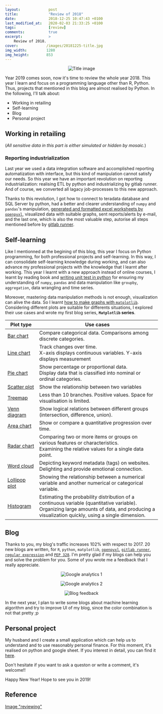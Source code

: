 ```yaml
---
layout:             post
title:              "Review of 2018"
date:               2018-12-25 10:47:43 +0100
last_modified_at:   2020-02-03 21:33:25 +0100
tags:               [review]
comments:           true
excerpt:            >
    Review of 2018.
cover:             /images/20181225-title.jpg
img_width:         1280
img_height:        853
---
```


<p align="center">
  <img alt="Title image"
  src="{{ site.baseurl }}/images/20181225-title.jpg"/>
</p>

Year 2019 comes soon, now it's time to review the whole year 2018. This year I
learn and focus on a programming language other than R, Python. Thus, projects
that mentioned in this blog are almost realised by Python. In the following,
I'll talk about:
- Working in retailing
- Self-learning
- Blog
- Personal project

## Working in retailing
(_All sensitive data in this part is either simulated or hidden by mosaic._)
### Reporting industrialization
Last year we used a data integration software and accomplished reporting
automatization with interface, but this kind of manipulation cannot satisfy our
needs. So this year we have an important revolution on reporting
industrialization: realising ETL by python and industrializing by gitlab runner.
And of course, we converted all lagacy job-processes to this new approach.

Thanks to this revolution, I got how to connect to teradata database and SQL
Server by python, had a better and clearer understanding of `numpy` and `pandas`'s
manipulation, [generated and formatted excel worksheets by `openpyxl`][blog openpyxl],
visualized data with suitable graphs, sent reports/alerts by e-mail, and the
last one, which is also the most valuable step, autorise all steps mentioned
before by [gitlab runner][blog gitlab runner].

## Self-learning
Like I mentionned at the begining of this blog, this year I focus on Python
programming, for both professional projects and self-learning. In this way, I
can consolidate self-learning knowledge during working, and can also advance
my professional projects with the knowledge that I learnt after working. This
year I learnt with a new approach instead of online courses, I learnt by
reading book and [writing unit test in python][unittest] for ensuring my
understanding of `numpy`, `pandas` and data manipulation like `groupby`,
`aggregation`, data wrangling and time series.

Moreover, mastering data manipulation methods is not enough, visualization can
alive the data. So I learnt [how to make graphs with `matplotlib`][intro to matplotlib].
Considering different plots are suitable for differents situations, I explored
their use cases and wrote my first blog series, **`Matplotlib` series**.

|**Plot type**|**Use cases**|
|-------------|-------------|
|[Bar chart][series1]|Compare categorical data. Comparisons among discrete categories.|
|[Line chart][series2]|Track changes over time.<br>X-axis displays continuous variables. Y-axis displays measurement|
|[Pie chart][series3]|Show percentage or proportional data.<br>Display data that is classified into nominal or ordinal categories.|
|[Scatter plot][series4]|Show the relationship between two variables|
|[Treemap][series5]|Less than 10 branches. Positive values. Space for visualisation is limited.|
|[Venn diagram][series6]|Show logical relations between different groups (intersection, difference, union).|
|[Area chart][series7]|Show or compare a quantitative progression over time.|
|[Radar chart][series8]|Comparing two or more items or groups on various features or characteristics.<br>Examining the relative values for a single data point.|
|[Word cloud][series9]|Depicting keyword metadata (tags) on websites.<br>Delighting and provide emotional connection.|
|[Lollipop plot][series10]|Showing the relationship between a numerical variable and another numerical or categorical variable.|
|[Histogram][series11]|Estimating the probability distribution of a continuous variable (quantitative variable).<br>Organizing large amounts of data, and producing a visualization quickly, using a single dimension.|

## Blog
Thanks to you, my blog's traffic increases 102% with respect to 2017. 20 new
blogs are written, for `R`, `python`, `matplotlib`, [`openpyxl`][blog openpyxl],
[`gitlab runner`][blog gitlab runner], [`regular expression`][blog regex] and
[`PEP 328`][blog pep328]. I'm pretty glad if my blogs can help you and solve
the problem for you. Some of you wrote me a feedback that I really appreciate.

<p align="center">
  <img alt="Google analytics 1"
  src="{{ site.baseurl }}/images/20181225-google-analytics-1.png"/>
</p>

<p align="center">
  <img alt="Google analytics 2"
  src="{{ site.baseurl }}/images/20181225-google-analytics-2.png"/>
</p>

<p align="center">
  <img alt="Blog feedback"
  src="{{ site.baseurl }}/images/20181225-blog-comments.png"/>
</p>

In the next year, I plan to write some blogs about machine learning algorithm
and try to improve UI of my blog, since the color combination is not that
pretty ;p

## Personal project
My husband and I create a small application which can help us to understand and
to use reasonably personal finance. For this moment, it's realised on python
and google sheet. If you interest in detail, you can find it [here][personal finance].

Don't hesitate if you want to ask a queston or write a comment, it's welcome!!

Happy New Year! Hope to see you in 2019!

## Reference
[Image "reviewing"][title image]

[blog openpyxl]: https://jingwen-z.github.io/how-to-munipulate-excel-workbook-by-python/
[blog gitlab runner]: https://jingwen-z.github.io/automate-py-jobs-by-gitlab-runner/
[blog regex]: https://jingwen-z.github.io/how-to-play-with-regular-expression-via-python/
[blog pep328]: https://jingwen-z.github.io/python-pep-328-import-and-build-package/
[WU]: https://www.franprix.fr/article/quand-franprix-rencontre-western-union_a13551/1
[unittest]: https://github.com/jingwen-z/python-playground
[intro to matplotlib]: https://jingwen-z.github.io/introduction-to-matplotlibpyplot/
[series1]: https://jingwen-z.github.io/data-viz-with-matplotlib-series1-bar-chart/
[series2]: https://jingwen-z.github.io/data-viz-with-matplotlib-series2-line-chart/
[series3]: https://jingwen-z.github.io/data-viz-with-matplotlib-series3-pie-chart/
[series4]: https://jingwen-z.github.io/data-viz-with-matplotlib-series4-scatter-plot/
[series5]: https://jingwen-z.github.io/data-viz-with-matplotlib-series5-treemap/
[series6]: https://jingwen-z.github.io/data-viz-with-matplotlib-series6-venn-diagram/
[series7]: https://jingwen-z.github.io/data-viz-with-matplotlib-series7-area-chart/
[series8]: https://jingwen-z.github.io/data-viz-with-matplotlib-series8-radar-chart/
[series9]: https://jingwen-z.github.io/data-viz-with-matplotlib-series9-word-cloud/
[series10]: https://jingwen-z.github.io/data-viz-with-matplotlib-series10-lollipop-plot/
[series11]: https://jingwen-z.github.io/data-viz-with-matplotlib-series11-histogram/
[personal finance]: https://mincong-h.github.io/2018/10/25/personal-finance-data-collection/
[title image]: https://pixabay.com/en/person-forest-outdoor-standing-731476/
